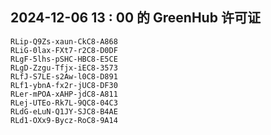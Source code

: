 ## 2024-12-06 13 : 00 的 GreenHub 许可证
```
RLip-Q9Zs-xaun-CkC8-A868
RLiG-0lax-FXt7-r2C8-D0DF
RLgF-5lhs-pSHC-HBC8-E5CE
RLgD-Zzgu-Tfjx-iEC8-3573
RLfJ-S7LE-s2Aw-l0C8-D891
RLf1-ybnA-fx2r-jUC8-DF30
RLer-mPOA-xAHP-jdC8-A811
RLej-UTEo-Rk7L-9QC8-04C3
RLdG-eLuN-Q1JY-SJC8-B4AE
RLd1-OXx9-Bycz-RoC8-9A14
```
